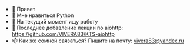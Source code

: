 - 👋 Привет 
- 👀 Мне нравиться Python
- 🌱 На текущий момент ищу работу
- 📌 Последнее добавление лекции по aiohttp: https://github.com/VIVERA83/KTS-aiohttp
- 📫 Как же сомной саязаться? Пишите на почту: vivera83@yandex.ru
<!---
VIVERA83/VIVERA83 is a ✨ special ✨ repository because its `README.md` (this file) appears on your GitHub profile.
You can click the Preview link to take a look at your changes.
--->
